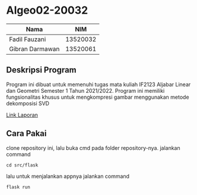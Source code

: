# Algeo02-20032

| Nama            | NIM      |
| --------------- | -------- |
| Fadil Fauzani   | 13520032 |
| Gibran Darmawan | 13520061 |

## Deskripsi Program

Program ini dibuat untuk memenuhi tugas mata kuliah IF2123 Aljabar Linear dan Geometri Semester 1 Tahun 2021/2022. Program ini memiliki fungsionalitas khusus untuk mengkompresi gambar menggunakan metode dekomposisi SVD

[Link Laporan](https://docs.google.com/document/d/1hQPRFvl6L1vZ3hbeIp10QiTBzNaYiiO_HX7tMN3h-2c/edit#)

## Cara Pakai

clone repository ini, lalu buka cmd pada folder repository-nya. jalankan command

`cd src/flask`

lalu untuk menjalankan appnya jalankan command

`flask run`
